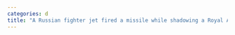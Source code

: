 ```yaml
---
categories: d
title: "A Russian fighter jet fired a missile while shadowing a Royal Air Force recon plane on patrol over the Black Sea UK says"
---
```

